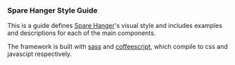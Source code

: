 ### Spare Hanger Style Guide

This is a guide defines [Spare Hanger](http://sparehanger.com)'s visual style and includes examples and descriptions for each of the main components.

The framework is built with [sass](http://sass-lang.com/) and [coffeescript](http://coffeescript.org/), which compile to css and javascipt respectively.
